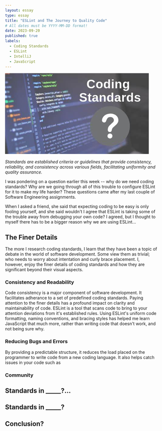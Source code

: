 ```yaml
---
layout: essay
type: essay
title: "ESLint and The Journey to Quality Code"
# All dates must be YYYY-MM-DD format!
date: 2023-09-20
published: true
labels:
  - Coding Standards
  - ESLint
  - IntelliJ
  - JavaScript
---
```


<img class="img-fluid" src="../img/standards.jpeg">

*Standards are established criteria or guidelines that provide consistency, reliability, and consistency across various fields, facilitating uniformity and quality assurance.*

I was pondering on a question earlier this week -- why do we need coding standards? Why are we going through all of this trouble to configure ESLint for it to make my life harder? These questions came after my last couple of Software Engineering assignments. 

When I asked a friend, she said that expecting coding to be easy is only fooling yourself, and she said wouldn't I agree that ESLint is taking some of the trouble away from debugging your own code? I agreed, but I thought to myself there has to be a bigger reason why we are using ESLint... 

## The Finer Details

The more I research coding standards, I learn that they have been a topic of debate in the world of software development. Some view them as trivial; who needs to worry about intentation and curly brace placement. I, however, enjoy the finer details of coding standards and how they are significant beyond their visual aspects. 

### Consistency and Readability
Code consistency is a major component of software development. It facilitates adherance to a set of predefined coding standards. Paying attention to the finer details has a profound impact on clarity and maintainability of code. ESLint is a tool that scans code to bring to your attention deviations from it's established rules. Using ESLint's uniform code formatting, naming conventions, and bracing styles has helped me learn JavaScript that much more, rather than writing code that doesn't work, and not being sure why. 

### Reducing Bugs and Errors 
By providing a predictable structure, it reduces the load placed on the programmer to write code from a new coding language. It also helps catch issues in your code such as
### Community




## Standards in _____?...
## Standards in _____?

## Conclusion?
